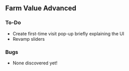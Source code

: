 ## Farm Value Advanced

### To-Do

- Create first-time visit pop-up briefly explaining the UI
- Revamp sliders

### Bugs

- None discovered yet!